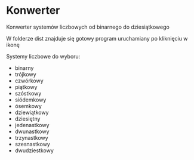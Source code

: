 # Konwerter
Konwerter systemów liczbowych od binarnego do dziesiątkowego

W folderze dist znajduje się gotowy program uruchamiany po kliknięciu w ikonę

Systemy liczbowe do wyboru:
- binarny
- trójkowy
- czwórkowy
- piątkowy
- szóstkowy
- siódemkowy
- ósemkowy
- dziewiątkowy
- dziesiętny
- jedenastkowy
- dwunastkowy
- trzynastkowy
- szesnastkowy
- dwudziestkowy

